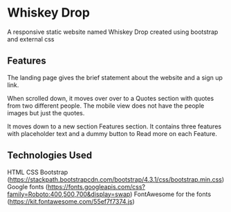 # Whiskey Drop

A responsive static website named Whiskey Drop created using bootstrap and external css

## Features

The landing page gives the brief statement about the website and a sign up link. 

When scrolled down, it moves over over to a Quotes section with quotes from two different people. The mobile view does not have the people images but just the quotes. 

It moves down to a new section Features section. It contains three features with placeholder text and a dummy button to Read more on each Feature. 

## Technologies Used

HTML
CSS
Bootstrap (https://stackpath.bootstrapcdn.com/bootstrap/4.3.1/css/bootstrap.min.css)
Google fonts (https://fonts.googleapis.com/css?family=Roboto:400,500,700&display=swap)
FontAwesome for the fonts (https://kit.fontawesome.com/55ef7f7374.js)